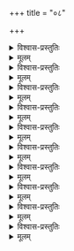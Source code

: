 +++
title = "०८"

+++

<details><summary>विश्वास-प्रस्तुतिः</summary>

आद्येऽष्टमस्य शतकस्य यथेष्टसिद्धिम्  
अप्राप्य खिन्नमतिर् आश्रितपारतन्त्र्यम् ।  
सर्वेश्वरत्वम् अपि शङ्कितवान् शठारिर्  
ईशस्य तेन पुनरेव विबोधितश्च ॥ ८–१ ॥
</details>

<details><summary>मूलम्</summary>

आद्येऽष्टमस्य शतकस्य यथेष्टसिद्धिम्  
अप्राप्य खिन्नमतिर् आश्रितपारतन्त्र्यम् ।  
सर्वेश्वरत्वम् अपि शङ्कितवान् शठारिर्  
ईशस्य तेन पुनरेव विबोधितश्च ॥ ८–१ ॥
</details>

<details><summary>विश्वास-प्रस्तुतिः</summary>

सम्प्रापकेपि च विभौ निजवाञ्छितार्थ  
प्राप्तेर् विघात इतरेषु च पाशलेशः ।  
स्वन्येति शङ्कितमनाः स्वहितेपि वर्गे  
स्वस्मिन् अपि प्रवणताम् मुमुचे द्वितीये ॥ ८–२ ॥
</details>

<details><summary>मूलम्</summary>

सम्प्रापकेपि च विभौ निजवाञ्छितार्थ  
प्राप्तेर् विघात इतरेषु च पाशलेशः ।  
स्वन्येति शङ्कितमनाः स्वहितेपि वर्गे  
स्वस्मिन् अपि प्रवणताम् मुमुचे द्वितीये ॥ ८–२ ॥
</details>

<details><summary>विश्वास-प्रस्तुतिः</summary>

प्रेमाधिकेन विवशः सुकुमारमूर्तेः  
क्षेमाय खिन्नहृदयः पुरुषोत्तमस्य ।  
तद्दर्शित आत्मपरनित्यमुमुक्षुमुक्तैः  
किञ्चित् समाहितमनाः शठजित् तृतीये ॥ ८–३ ॥
</details>

<details><summary>मूलम्</summary>

प्रेमाधिकेन विवशः सुकुमारमूर्तेः  
क्षेमाय खिन्नहृदयः पुरुषोत्तमस्य ।  
तद्दर्शित आत्मपरनित्यमुमुक्षुमुक्तैः  
किञ्चित् समाहितमनाः शठजित् तृतीये ॥ ८–३ ॥
</details>

<details><summary>विश्वास-प्रस्तुतिः</summary>

क्षेमं स्वशौर्यम् अधिकं विमतैर् अधृष्यं  
ग्रामं च कञ्छन निजावसथायमानम् ।  
तत्र द्विजान् अरिजितः स्वसमान् प्रदर्श्य  
निर्भीर् अकारि नितरां स मुनिश् चतुर्थे ॥ ८–४ ॥
</details>

<details><summary>मूलम्</summary>

क्षेमं स्वशौर्यम् अधिकं विमतैर् अधृष्यं  
ग्रामं च कञ्छन निजावसथायमानम् ।  
तत्र द्विजान् अरिजितः स्वसमान् प्रदर्श्य  
निर्भीर् अकारि नितरां स मुनिश् चतुर्थे ॥ ८–४ ॥
</details>

<details><summary>विश्वास-प्रस्तुतिः</summary>

सुक्षेम सुन्दरतनुम् परिलिप्सुरीशं  
शोचन्मुनिर् दहनलीढ इवातितप्तः ।  
एह्य् एवम् इत्युपगतस्य बहुप्रकारान्  
आख्याय शौरिर् अधिपञ्चमम् आजुहाव ॥ ८–५ ॥
</details>

<details><summary>मूलम्</summary>

सुक्षेम सुन्दरतनुम् परिलिप्सुरीशं  
शोचन्मुनिर् दहनलीढ इवातितप्तः ।  
एह्य् एवम् इत्युपगतस्य बहुप्रकारान्  
आख्याय शौरिर् अधिपञ्चमम् आजुहाव ॥ ८–५ ॥
</details>

<details><summary>विश्वास-प्रस्तुतिः</summary>

सद्यः स्व सङ्गमकृतौ भविता न सात्म्या  
प्रीतिः समेति हरिराप्तुमनाः शनैर् माम् ।  
वैकुण्ठतोऽधिगतवान् मतिमित्यवन्यां  
स्थानः क्वचिद् बहुमतिं विधदे स षष्ठे ॥ ८–६ ॥
</details>

<details><summary>मूलम्</summary>

सद्यः स्व सङ्गमकृतौ भविता न सात्म्या  
प्रीतिः समेति हरिराप्तुमनाः शनैर् माम् ।  
वैकुण्ठतोऽधिगतवान् मतिमित्यवन्यां  
स्थानः क्वचिद् बहुमतिं विधदे स षष्ठे ॥ ८–६ ॥
</details>

<details><summary>विश्वास-प्रस्तुतिः</summary>

मद्विप्रयोगम् असहन् स्वयमेव चार्थी  
मामल्पकैकनिलयम् बहुमन्यमानः ।  
शौरिः समाश्लिषद् इदम् मतिविभ्रमः किम्  
इत्यात्मनो मुदम् अभाषत सप्तमेन ॥ ८–७ ॥
</details>

<details><summary>मूलम्</summary>

मद्विप्रयोगम् असहन् स्वयमेव चार्थी  
मामल्पकैकनिलयम् बहुमन्यमानः ।  
शौरिः समाश्लिषद् इदम् मतिविभ्रमः किम्  
इत्यात्मनो मुदम् अभाषत सप्तमेन ॥ ८–७ ॥
</details>

<details><summary>विश्वास-प्रस्तुतिः</summary>

स्वायोग्यतातिनिवर्तन लोलुपेन  
श्रीकौस्तुभेन कमलास्तनतोपि तुल्यम् ।  
आत्मैकशेषम् अवबोधितम् ईश्वरेण  
स्वस्य स्वरूपम् अवदन् मुनिर् अष्टमे सः ॥ ८–८ ॥
</details>

<details><summary>मूलम्</summary>

स्वायोग्यतातिनिवर्तन लोलुपेन  
श्रीकौस्तुभेन कमलास्तनतोपि तुल्यम् ।  
आत्मैकशेषम् अवबोधितम् ईश्वरेण  
स्वस्य स्वरूपम् अवदन् मुनिर् अष्टमे सः ॥ ८–८ ॥
</details>

<details><summary>विश्वास-प्रस्तुतिः</summary>

अन्यार्हताश्रवणमप्यथ शेषतायाः  
सोढुं न शक्यते इति स्वदशाविशेषम् ।  
अन्यापदेशम् अवलम्ब्य तदोपयुक्तं  
नारायणैकपरधीर् नवमे जगाद ॥ ८–९ ॥
</details>

<details><summary>मूलम्</summary>

अन्यार्हताश्रवणमप्यथ शेषतायाः  
सोढुं न शक्यते इति स्वदशाविशेषम् ।  
अन्यापदेशम् अवलम्ब्य तदोपयुक्तं  
नारायणैकपरधीर् नवमे जगाद ॥ ८–९ ॥
</details>

<details><summary>विश्वास-प्रस्तुतिः</summary>

तां शेषताम् अपि तदीय तदीय सीमा  
शेषत्व पर्यवसिताम् पुरुषार्थ सीमाम् ।  
आविष्कृताम् भगवता मुनिर् आत्मरुच्याम्  
आचष्ट धिक् कृततदन्य पुमर्थम् अन्त्ये ॥ ८–१० ॥
</details>

<details><summary>मूलम्</summary>

तां शेषताम् अपि तदीय तदीय सीमा  
शेषत्व पर्यवसिताम् पुरुषार्थ सीमाम् ।  
आविष्कृताम् भगवता मुनिर् आत्मरुच्याम्  
आचष्ट धिक् कृततदन्य पुमर्थम् अन्त्ये ॥ ८–१० ॥
</details>
